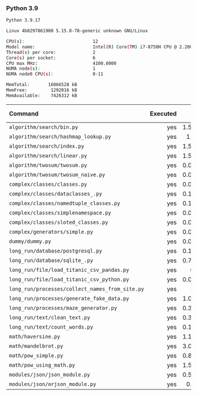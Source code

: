 ### **Python 3.9**

```bash
Python 3.9.17

Linux 4b0297861900 5.15.0-78-generic unknown GNU/Linux

CPU(s):                          12
Model name:                      Intel(R) Core(TM) i7-8750H CPU @ 2.20GHz
Thread(s) per core:              2
Core(s) per socket:              6
CPU max MHz:                     4100.0000
NUMA node(s):                    1
NUMA node0 CPU(s):               0-11

MemTotal:       16066528 kB
MemFree:         1292016 kB
MemAvailable:    7426312 kB
```

| Command | Executed | Mean [s] | Stddev [s] | Median [s] | Min [s] | Max [s] | Memory [MB] |
|:---|---:|---:|---:|---:|---:|---:|---:|
| `algorithm/search/bin.py` | yes | 1.52999 | 0.03554 | 1.51353 | 1.50066 | 1.60229 | 31.89174 |
| `algorithm/search/hashmap_lookup.py` | yes | 1.5409 | 0.04514 | 1.53524 | 1.49782 | 1.63361 | 30.74777 |
| `algorithm/search/index.py` | yes | 1.52132 | 0.04486 | 1.49521 | 1.48254 | 1.59392 | 30.96261 |
| `algorithm/search/linear.py` | yes | 1.58368 | 0.06525 | 1.55767 | 1.53902 | 1.72605 | 30.61049 |
| `algorithm/twosum/twosum.py` | yes | 0.08876 | 0.00081 | 0.08864 | 0.08776 | 0.0899 | 23.47824 |
| `algorithm/twosum/twosum_naive.py` | yes | 0.09069 | 0.00507 | 0.08821 | 0.08779 | 0.10163 | 22.71094 |
| `complex/classes/classes.py` | yes | 0.04884 | 0.00099 | 0.04857 | 0.04801 | 0.05069 | 23.78683 |
| `complex/classes/dataclasses_.py` | yes | 0.14112 | 0.00218 | 0.14033 | 0.13908 | 0.14545 | 24.04855 |
| `complex/classes/namedtuple_classes.py` | yes | 0.10732 | 0.00349 | 0.10611 | 0.10454 | 0.11469 | 23.44308 |
| `complex/classes/simplenamespace.py` | yes | 0.05287 | 0.00196 | 0.052 | 0.05121 | 0.05641 | 22.98605 |
| `complex/classes/sloted_classes.py` | yes | 0.05216 | 0.00317 | 0.05143 | 0.04892 | 0.05695 | 22.90179 |
| `complex/generators/simple.py` | yes | 0.07268 | 0.003 | 0.07382 | 0.0677 | 0.07611 | 23.98326 |
| `dummy/dummy.py` | yes | 0.03358 | 0.00144 | 0.03279 | 0.03243 | 0.03625 | 23.37165 |
| `long_run/database/postgresql.py` | yes | 0.19325 | 0.00415 | 0.19271 | 0.18788 | 0.20055 | 29.28683 |
| `long_run/database/sqlite_.py` | yes | 0.74685 | 0.00596 | 0.74705 | 0.73905 | 0.75732 | 66.93136 |
| `long_run/file/load_titanic_csv_pandas.py` | yes | 0.755 | 0.02583 | 0.74713 | 0.72695 | 0.80512 | 65.59487 |
| `long_run/file/load_titanic_csv_python.py` | yes | 0.08306 | 0.00519 | 0.08079 | 0.07981 | 0.09449 | 23.47935 |
| `long_run/processes/collect_names_from_site.py` | yes | 2.247 | 0.02937 | 2.24778 | 2.20957 | 2.28906 | 45.43471 |
| `long_run/processes/generate_fake_data.py` | yes | 1.02818 | 0.11211 | 0.99667 | 0.92754 | 1.26572 | 69.61217 |
| `long_run/processes/maze_generator.py` | yes | 0.39116 | 0.02851 | 0.4028 | 0.35381 | 0.42467 | 23.61607 |
| `long_run/text/clean_text.py` | yes | 0.30261 | 0.00655 | 0.30143 | 0.29524 | 0.3109 | 23.52176 |
| `long_run/text/count_words.py` | yes | 0.10417 | 0.00166 | 0.10461 | 0.10134 | 0.10622 | 23.67522 |
| `math/haversine.py` | yes | 1.12738 | 0.06222 | 1.10783 | 1.08634 | 1.26022 | 23.46652 |
| `math/mandelbrot.py` | yes | 3.01772 | 0.03416 | 3.02291 | 2.97208 | 3.06044 | 43.63393 |
| `math/pow_simple.py` | yes | 0.88054 | 0.01867 | 0.88116 | 0.86103 | 0.91757 | 23.50725 |
| `math/pow_using_math.py` | yes | 1.59969 | 0.06046 | 1.57183 | 1.5478 | 1.72002 | 23.44978 |
| `modules/json/json_module.py` | yes | 0.56462 | 0.01527 | 0.56481 | 0.5479 | 0.59287 | 23.68694 |
| `modules/json/orjson_module.py` | yes | 0.3782 | 0.01037 | 0.37767 | 0.36461 | 0.39881 | 24.07366 |
